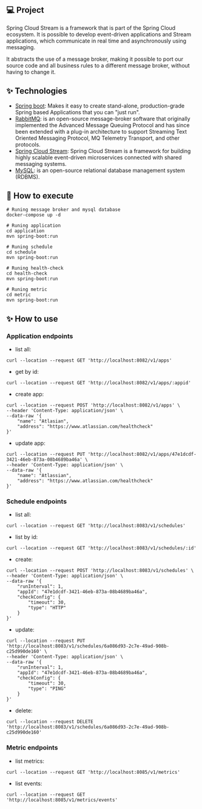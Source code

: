 ## 💻 Project

Spring Cloud Stream is a framework that is part of the Spring Cloud ecosystem. It is possible to develop
event-driven applications and Stream applications, which communicate in real time and asynchronously using messaging.

It abstracts the use of a message broker, making it possible to port our source code and all business rules to a
different message broker, without having to change it.

## ✨ Technologies

- [Spring boot](https://spring.io/projects/spring-boot): Makes it easy to create stand-alone, production-grade Spring
  based Applications that you can "just run".
- [RabbitMQ](https://www.rabbitmq.com): is an open-source message-broker software that originally implemented the
  Advanced Message Queuing Protocol and has since been extended with a plug-in architecture to support Streaming Text
  Oriented Messaging Protocol, MQ Telemetry Transport, and other protocols.
- [Spring Cloud Stream](https://spring.io/projects/spring-cloud-stream): Spring Cloud Stream is a framework for building
  highly scalable event-driven microservices connected with shared messaging systems.
- [MySQL](https://www.mysql.com): is an open-source relational database management system (RDBMS).

## 🚀 How to execute

```shell
# Runing message broker and mysql database
docker-compose up -d

# Runing application
cd application
mvn spring-boot:run

# Runing schedule
cd schedule
mvn spring-boot:run

# Runing health-check
cd health-check
mvn spring-boot:run

# Runing metric
cd metric
mvn spring-boot:run
```

## ✨ How to use

### Application endpoints

- list all:

```shell
curl --location --request GET 'http://localhost:8082/v1/apps'
```

- get by id:

```shell
curl --location --request GET 'http://localhost:8082/v1/apps/:appid'
```

- create app:

```shell
curl --location --request POST 'http://localhost:8082/v1/apps' \
--header 'Content-Type: application/json' \
--data-raw '{
    "name": "Atlasian",
    "address": "https://www.atlassian.com/healthcheck"
}'
```

- update app:

```shell
curl --location --request PUT 'http://localhost:8082/v1/apps/47e1dcdf-3421-46eb-873a-08b4689ba46a' \
--header 'Content-Type: application/json' \
--data-raw '{
    "name": "Atlassian",
    "address": "https://www.atlassian.com/healthcheck"
}'
```

### Schedule endpoints

- list all:

```shell
curl --location --request GET 'http://localhost:8083/v1/schedules'
```

- list by id:

```shell
curl --location --request GET 'http://localhost:8083/v1/schedules/:id'
```

- create:

```shell
curl --location --request POST 'http://localhost:8083/v1/schedules' \
--header 'Content-Type: application/json' \
--data-raw '{
    "runInterval": 1,
    "appId": "47e1dcdf-3421-46eb-873a-08b4689ba46a",
    "checkConfig": {
        "timeout": 30,
        "type": "HTTP"
    }
}'
```

- update:

```shell
curl --location --request PUT 'http://localhost:8083/v1/schedules/6a086d93-2c7e-49ad-908b-c25d990de160' \
--header 'Content-Type: application/json' \
--data-raw '{
    "runInterval": 1,
    "appId": "47e1dcdf-3421-46eb-873a-08b4689ba46a",
    "checkConfig": {
        "timeout": 30,
        "type": "PING"
    }
}'
```

- delete:

```shell
curl --location --request DELETE 'http://localhost:8083/v1/schedules/6a086d93-2c7e-49ad-908b-c25d990de160'
```

### Metric endpoints

- list metrics:

```shell
curl --location --request GET 'http://localhost:8085/v1/metrics'
```

- list events:

```shell
curl --location --request GET 'http://localhost:8085/v1/metrics/events'
```